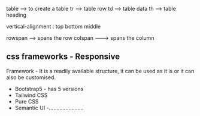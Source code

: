table --> to create a table
tr --> table row
td --> table data
th --> table heading

vertical-alignment : top 
                    bottom
                     middle

rowspan --> spans the row
colspan ---> spans the column




css frameworks - Responsive
---------------- 
Framework - It is a readily available structure, it can be used as it is or it can also be customised.

- Bootstrap5 - has 5 versions 
- Tailwind CSS
- Pure CSS
- Semantic UI
-.......................